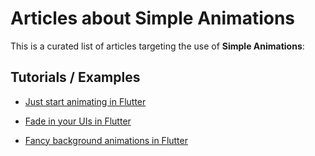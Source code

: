 # Articles about Simple Animations

This is a curated list of articles targeting the use of **Simple Animations**:

## Tutorials / Examples

- [Just start animating in Flutter](https://medium.com/@felixblaschke/just-start-animating-in-flutter-30a2fa6403bf)

- [Fade in your UIs in Flutter](https://medium.com/@felixblaschke/fade-in-your-uis-in-flutter-c81b1c345f70)

- [Fancy background animations in Flutter](https://medium.com/@felixblaschke/fancy-background-animations-in-flutter-4163d50f5c37)